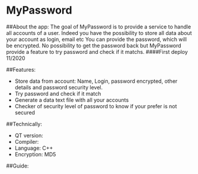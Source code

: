 # MyPassword

##About the app:
The goal of MyPassword is to provide a service to handle all accounts of a user.
Indeed you have the possibility to store all data about your account as login, email etc
You can provide the password, which will be encrypted.
No possibility to get the password back but MyPassword provide a feature to try password and check if it matchs.
####First deploy 11/2020

##Features:
- Store data from account: Name, Login, password encrypted, other details and password security level.
- Try password and check if it match
- Generate a data text file with all your accounts
- Checker of security level of password to know if your prefer is not secured

##Technically:
- QT version: 
- Compiler: 
- Language: C++
- Encryption: MD5

##Guide:
